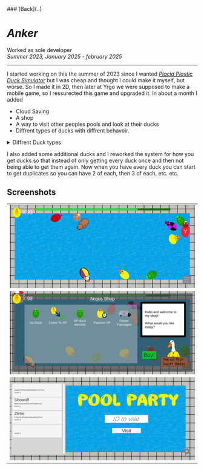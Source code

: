 <head>
  <title>Anker</title>
</head>
### [Back](..)

# *Anker*

Worked as sole developer    
*Summer 2023, January 2025 - february 2025*

---

I started working on this the summer of 2023 since I wanted *[Placid Plastic Duck Simulator](https://store.steampowered.com/app/1999360/Placid_Plastic_Duck_Simulator)* but I was cheap and thought I could make it myself, but worse. So I made it in 2D, then later at Yrgo we were supposed to make a mobile game, so I ressurected this game and upgraded it. In about a month I added
- Cloud Saving
- A shop
- A way to visit other peoples pools and look at their ducks  
- Diffrent types of ducks with diffrent behavoir.

<details>
<summary>Diffrent Duck types</summary>

  This is the BlackHole duck which starts spinning faster and faster until it starts sucking in other ducks until something slows it down.
  <details>
  <summary>Black Hole Duck Code</summary>
  <pre>
  <code>
  public class BlackHole : MonoBehaviour
  {
      Rigidbody2D rb2d;
      PointEffector2D pEffector;
      CircleCollider2D pEffectorTrigger;
      ParticleSystem particleSys;
      [SerializeField] float spinTrorque = 5;
      [SerializeField] int minSuckSpeed = 360;
      [SerializeField] float suckRepeatTime = 30;

      void Start()
      {
          rb2d = GetComponent&lt;Rigidbody2D&lt;();
          pEffector = GetComponent&lt;PointEffector2D&lt;();
          pEffectorTrigger = GetComponent&lt;CircleCollider2D&lt;();
          particleSys = GetComponent&lt;ParticleSystem&lt;();
  
          InvokeRepeating(nameof(StartSuck), 0, suckRepeatTime);
      }
  
      void StartSuck()
      {
          StartCoroutine(nameof(Suck));
      }
  
      IEnumerator Suck()
      {
          while (rb2d.angularVelocity &lt; minSuckSpeed)
          {
              rb2d.AddTorque(spinTrorque, ForceMode2D.Force);
              yield return new WaitForSeconds(0.1f);
          }
          SuckParticlesEnabled(true);
          yield return new WaitForSeconds(1f);
          while (rb2d.angularVelocity &lt; minSuckSpeed / 3)
          {
              yield return new WaitForSeconds(0.1f);
          }
          SuckParticlesEnabled(false);
      }
  
      void SuckParticlesEnabled(bool value)
      {
          pEffector.enabled = value;
          pEffectorTrigger.enabled = value;
          if (value)
          {
              particleSys.Play();
          }
          else
          {
              particleSys.Stop();
          }
      }
  }
  </code>
  </pre>
  </details>
  
  This is the rocket duck that propells itself forward until it has reached <code>rocketSpeed</code> then stops for a little bit before starting up again.
  <details>
  <summary>Rocket Duck Code</summary>
  <pre>
  <code>
public class RocketDuck : MonoBehaviour
{
    [SerializeField] float rocketSpeed = 1.5f;
    [SerializeField] float rocketPower = 0.5f;
    [SerializeField] float rocketCooldown = 1f;
    float speed;
    Animator anim;
    Rigidbody2D rb;
    ParticleSystem pSystem;
    float timer;
    AudioSource audioSource;
    bool rocketing = false;

    void Start()
    {
        rb = GetComponent&lt;Rigidbody2D&lt;();
        anim = GetComponent&lt;Animator&lt;();
        pSystem = GetComponent&lt;ParticleSystem&lt;();
        audioSource = GetComponent&lt;AudioSource&lt;();
        timer = rocketCooldown;
    }

    void FixedUpdate()
    {
        timer = timer + Time.fixedDeltaTime;

        speed = rb.velocity.magnitude;
        if (timer &lt; rocketCooldown)
        {
            if (speed &lt; rocketSpeed)
            {
                rb.AddForce(transform.up * rocketPower);
                audioSource.pitch = Random.Range(0.9f, 1.1f);
                RocketStart();
            }
            else
            {
                timer = 0f;
                RocketStop();
            }
        }
    }

    void RocketStart()
    {
        if (rocketing) { return; }
        rocketing = true;
        anim.Play("RocketDuckRocketing");
        pSystem.Play();
        audioSource.Play();
    }

    void RocketStop()
    {
        if (!rocketing) { return; }
        rocketing = false;
        anim.Play("RocketDuckIdle");
        pSystem.Stop();
        audioSource.Stop();
    }
}

  </code>
  </pre>
  </details>
</details>

I also added some additional ducks and I reworked the system for how you get ducks so that instead of only getting every duck once and then not being able to get them again. Now when you have every duck you can start to get duplicates so you can have 2 of each, then 3 of each, etc. etc.

## Screenshots

<table>
  <tr>
    <td><img src="Images\Pool.png" /></td>
  </tr>
  <tr>
    <td><img src="Images\Shop.png" /></td>
  </tr>
  <tr>
    <td><img src="Images\VisitOthers.png" /></td>
  </tr>
</table>
